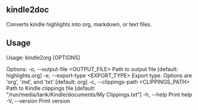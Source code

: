 ## kindle2doc
Converts kindle highlights into org, markdown, or text files.

## Usage
Usage: kindle2org [OPTIONS]

Options:
  -o, --output-file <OUTPUT_FILE>
          Path to output file [default: highlights.org]
  -e, --export-type <EXPORT_TYPE>
          Export type. Options are 'org', 'md', and 'txt' [default: org]
  -c, --clippings-path <CLIPPINGS_PATH>
          Path to Kindle clippings file [default: "/run/media/tarik/Kindle/documents/My Clippings.txt"]
  -h, --help
          Print help
  -V, --version
          Print version
